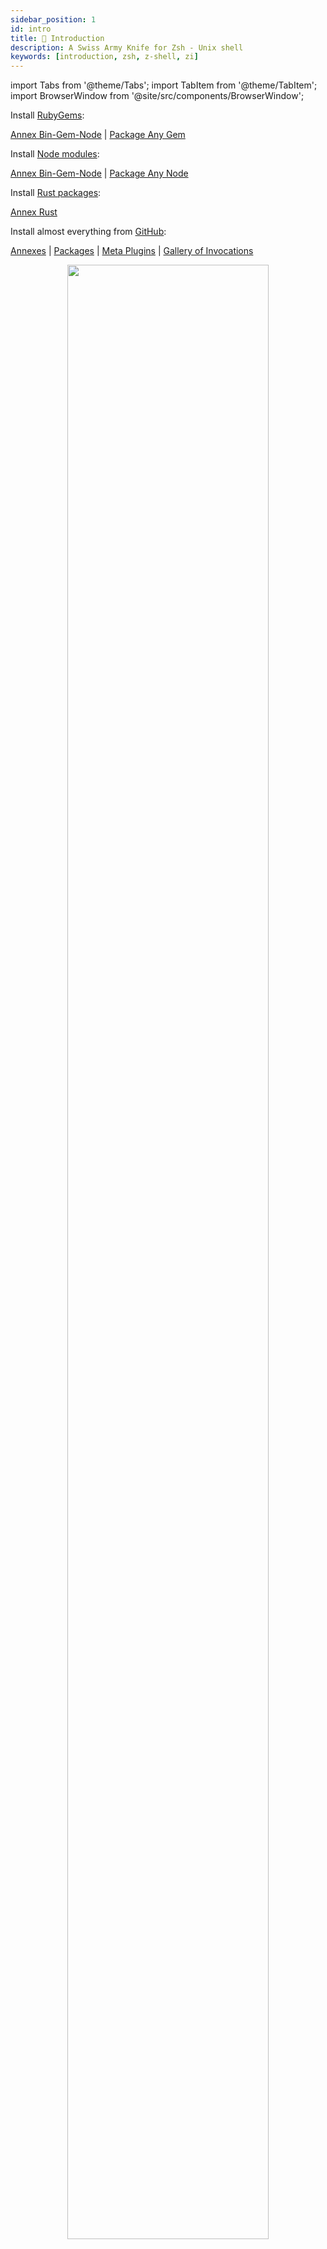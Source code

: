 ```yaml
---
sidebar_position: 1
id: intro
title: 🎉 Introduction
description: A Swiss Army Knife for Zsh - Unix shell
keywords: [introduction, zsh, z-shell, zi]
---
```


import Tabs from '@theme/Tabs'; import TabItem from '@theme/TabItem'; import BrowserWindow from '@site/src/components/BrowserWindow';

<Tabs>
  <TabItem value="gems" label="RubyGems">

Install [RubyGems](https://rubygems.org):

[Annex Bin-Gem-Node](https://github.com/z-shell/zi/wiki/z-a-bin-gem-node) | [Package Any Gem](https://github.com/z-shell/any-gem)

  </TabItem>
  <TabItem value="node" label="Node modules">

Install [Node modules](https://www.npmjs.com):

[Annex Bin-Gem-Node](https://github.com/z-shell/zi/wiki/z-a-bin-gem-node) | [Package Any Node](https://github.com/z-shell/any-node)

  </TabItem>
  <TabItem value="rust" label="Rust packages">

Install [Rust packages](https://crates.io):

[Annex Rust](https://github.com/z-shell/zi/wiki/z-a-rust)

  </TabItem>
  <TabItem value="github" label="GitHub" default>

Install almost everything from [GitHub](https://github.com):

[Annexes](ecosystem/annexes) | [Packages](ecosystem/packages) | [Meta Plugins](ecosystem/annexes/meta-plugins) | [Gallery of Invocations](https://github.com/z-shell/zi/wiki/Gallery)

</TabItem>
</Tabs>

<div align="center">
<a href="https://asciinema.org/a/459358" target="_blank"><img src="https://asciinema.org/a/459358.svg" width="80%" height="90%" /></a>
</div>
